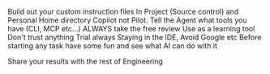 
Build out your custom instruction files
    In Project (Source control)
    and Personal Home directory
Copilot not Pilot.
Tell the Agent what tools you have (CLI, MCP etc...)
ALWAYS take the free review
Use as a learning tool
Don't trust anything
Trial always Staying in the IDE, Avoid Google etc
Before starting any task have some fun and see what AI can do with it

Share your results with the rest of Engineering